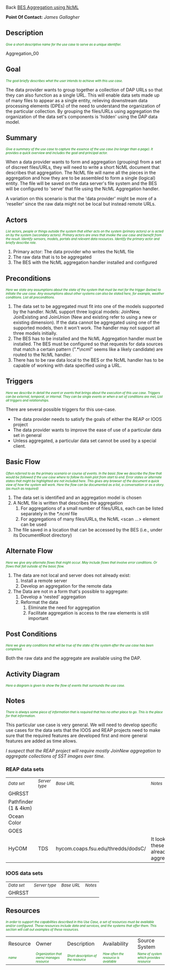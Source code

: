 Back [BES Aggregation using NcML](BES_Aggregation_using_NcML "wikilink")

**Point Of Contact:** *James Gallagher*

## Description

<font size="-2" color="green">*Give a short descriptive name for the use
case to serve as a unique identifier.*</font>

Aggregation_00

## Goal

<font size="-2" color="green">*The goal briefly describes what the user
intends to achieve with this use case.*</font>

The data provider wants to group together a collection of DAP URLs so
that they can also function as a single URL. This will enable data sets
made up of many files to appear as a single entity, relieving downstream
data processing elements (DPEs) of the need to understand the
organization of the particular collection. By grouping the files/URLs
using aggregation the organization of the data set's components is
'hidden' using the DAP data model.

## Summary

<font size="-2" color="green">*Give a summary of the use case to capture
the essence of the use case (no longer than a page). It provides a quick
overview and includes the goal and principal actor.*</font>

When a data provider wants to form and aggregation (grouping) from a set
of discreet files/URLs, they will need to write a short NcML document
that describes that aggregation. The NcML file will name all the pieces
in the aggregation and how they are to be assembled to form a single
(logical) entity. The file will be saved on the data server's file
system and the BES will be configured to 'serve' that file using the
NcML Aggregation handler.

A variation on this scenario is that the 'data provider' might be more
of a 'reseller' since the raw data might not be local but instead remote
URLs.

## Actors

<font size="-2" color="green">*List actors, people or things outside the
system that either acts on the system (primary actors) or is acted on by
the system (secondary actors). Primary actors are ones that invoke the
use case and benefit from the result. Identify sensors, models, portals
and relevant data resources. Identify the primary actor and briefly
describe role.*</font>

1.  Primary actor: The data provider who writes the NcML file
2.  The raw data that is to be aggregated
3.  The BES with the NcML aggregation handler installed and configured

## Preconditions

<font size="-2" color="green">*Here we state any assumptions about the
state of the system that must be met for the trigger (below) to initiate
the use case. Any assumptions about other systems can also be stated
here, for example, weather conditions. List all preconditions.*</font>

1.  The data set to be aggregated must fit into one of the models
    supported by the handler. NcML support three logical models:
    JoinNew, JoinExisting and JoinUnion (New and existing refer to using
    a new or existing dimension). If the data cannot be aggregated using
    one of the supported models, then it won't work. The handler may not
    support all three models initially.
2.  The BES has to be installed and the NcML Aggregation handler must be
    installed. The BES must be configured so that requests for data
    sources that match a certain pattern (".\*\\ncml" seems like a
    likely candidate) are routed to the NcML handler.
3.  There has to be raw data local to the BES or the NcML handler has to
    be capable of working with data specified using a URL.

## Triggers

<font size="-2" color="green">*Here we describe in detail the event or
events that brings about the execution of this use case. Triggers can be
external, temporal, or internal. They can be single events or when a set
of conditions are met, List all triggers and relationships.*</font>

There are several possible triggers for this use-case.

- The data provider needs to satisfy the goals of either the REAP or
  IOOS project
- The data provider wants to improve the ease of use of a particular
  data set in general
- Unless aggregated, a particular data set cannot be used by a special
  client.

## Basic Flow

<font size="-2" color="green">*Often referred to as the primary scenario
or course of events. In the basic flow we describe the flow that would
be followed if the use case where to follow its main plot from start to
end. Error states or alternate states that might be highlighted are not
included here. This gives any browser of the document a quick view of
how the system will work. Here the flow can be documented as a list, a
conversation or as a story.(as much as required)*</font>

1.  The data set is identified and an aggregation model is chosen
2.  A NcML file is written that describes the aggregation
    1.  For aggregations of a small number of files/URLs, each can be
        listed separately in the *\*.ncml* file
    2.  For aggregations of many files/URLs, the NcML \<scan ...\>
        element can be used
3.  The file saved in a location that can be accessed by the BES (i.e.,
    under its DocumentRoot directory)

## Alternate Flow

<font size="-2" color="green">*Here we give any alternate flows that
might occur. May include flows that involve error conditions. Or flows
that fall outside of the basic flow.*</font>

1.  The data are not local and server does not already exist:
    1.  Install a remote server
    2.  Develop an aggregation for the remote data
2.  The Data are not in a form that's possible to aggregate:
    1.  Develop a 'nested' aggregation
    2.  Reformat the data
        1.  Eliminate the need for aggregation
        2.  Facilitate aggregation is access to the raw elements is
            still important

## Post Conditions

<font size="-2" color="green">*Here we give any conditions that will be
true of the state of the system after the use case has been
completed.*</font>

Both the raw data and the aggregate are available using the DAP.

## Activity Diagram

<font size="-2" color="green">*Here a diagram is given to show the flow
of events that surrounds the use case.*</font>

## Notes

<font size="-2" color="green">*There is always some piece of information
that is required that has no other place to go. This is the place for
that information.*</font>

This particular use case is very general. We will need to develop
specific use cases for the data sets that the IOOS and REAP projects
need to make sure that the required features are developed first and
more general features are added as time allows.

*I suspect that the REAP project will require mostly JoinNew aggregation
to aggregate collections of SST images over time.*

### REAP data sets

|                                   |                                      |                                    |                                            |
|-----------------------------------|--------------------------------------|------------------------------------|--------------------------------------------|
| <font size="-1">*Data set*</font> | <font size="-1">*Server type*</font> | <font size="-1">*Base URL*</font>  | <font size="-1">*Notes*</font>             |
| GHRSST                            |                                      |                                    |                                            |
| Pathfinder (1 & 4km)              |                                      |                                    |                                            |
| Ocean Color                       |                                      |                                    |                                            |
| GOES                              |                                      |                                    |                                            |
| HyCOM                             | TDS                                  | hycom.coaps.fsu.edu/thredds/dodsC/ | It looks like these are already aggregated |

### IOOS data sets

|                                   |                                      |                                   |                                |
|-----------------------------------|--------------------------------------|-----------------------------------|--------------------------------|
| <font size="-1">*Data set*</font> | <font size="-1">*Server type*</font> | <font size="-1">*Base URL*</font> | <font size="-1">*Notes*</font> |
| GHRSST                            |                                      |                                   |                                |

## Resources

<font size="-2" color="green">*In order to support the capabilities
described in this Use Case, a set of resources must be available and/or
configured. These resources include data and services, and the systems
that offer them. This section will call out examples of these
resources.*</font>

|                                             |                                                                                 |                                                                          |                                                                            |                                                                               |
|---------------------------------------------|---------------------------------------------------------------------------------|--------------------------------------------------------------------------|----------------------------------------------------------------------------|-------------------------------------------------------------------------------|
| Resource                                    | Owner                                                                           | Description                                                              | Availability                                                               | Source System                                                                 |
| <font size="-2" color="green">*name*</font> | <font size="-2" color="green">*Organization that owns/ manages resource*</font> | <font size="-2" color="green">*Short description of the resource*</font> | <font size="-2" color="green">*How often the resource is available*</font> | <font size="-2" color="green">*Name of system which provides resource*</font> |
